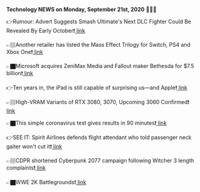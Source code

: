 <b>Technology NEWS on Monday, September 21st, 2020</b> 📡📡📡 

👉Rumour: Advert Suggests Smash Ultimate's Next DLC Fighter Could Be Revealed By Early October❗️<a href='https://techblock.club/?p=7351'> link</a>

👉🏽Another retailer has listed the Mass Effect Trilogy for Switch, PS4 and Xbox One❗️<a href='https://techblock.club/?p=7353'> link</a>

👉🏿Microsoft acquires ZeniMax Media and Fallout maker Bethesda for $7.5 billion❗️<a href='https://techblock.club/?p=7355'> link</a>

👉Ten years in, the iPad is still capable of surprising us—and Apple❗️<a href='https://techblock.club/?p=7357'> link</a>

👉🏽High-VRAM Variants of RTX 3080, 3070, Upcoming 3060 Confirmed❗️<a href='https://techblock.club/?p=7359'> link</a>

👉🏿This simple coronavirus test gives results in 90 minutes❗️<a href='https://techblock.club/?p=7361'> link</a>

👉SEE IT: Spirit Airlines defends flight attendant who told passenger neck gaiter won't cut it❗️<a href='https://techblock.club/?p=7363'> link</a>

👉🏽CDPR shortened Cyberpunk 2077 campaign following Witcher 3 length complaints❗️<a href='https://techblock.club/?p=7365'> link</a>

👉🏿WWE 2K Battlegrounds❗️<a href='https://techblock.club/?p=7367'> link</a>

